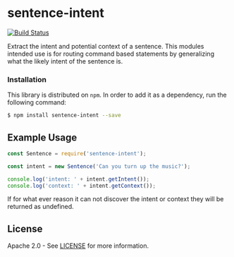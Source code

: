 # sentence-intent
[![Build Status](https://travis-ci.org/natelewis/sentence-intent.svg?branch=master)](https://travis-ci.org/natelewis/sentence-intent)

Extract the intent and potential context of a sentence.  This modules intended use is for routing command based statements by generalizing what the likely intent of the sentence is.

### Installation
This library is distributed on `npm`. In order to add it as a dependency, run the following command:

``` sh
$ npm install sentence-intent --save
```

## Example Usage

```javascript
const Sentence = require('sentence-intent');

const intent = new Sentence('Can you turn up the music?');

console.log('intent: ' + intent.getIntent());
console.log('context: ' + intent.getContext());
```

If for what ever reason it can not discover the intent or context they will be returned as undefined.

## License

Apache 2.0 - See [LICENSE][license] for more information.

[license]: LICENSE
